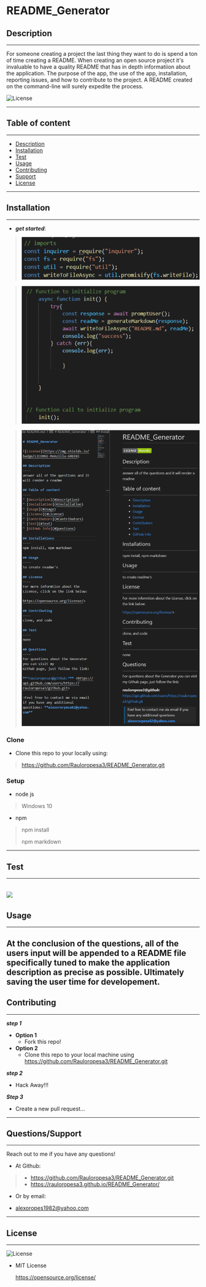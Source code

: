 # README_Generator

## Description
---
For someone creating a project the last thing they want to do is spend a ton of time creating a README. When creating an open source project it's invaluable to have a quality README that has in depth informatiion about the application. The purpose of the app, the use of the app, installation, reporting issues, and how to contribute to the project. A README created on the command-line will surely expedite the process.

![License](https://img.shields.io/badge/LICENSE-MIT-maroon)

---
## Table of content
---
* [Description](#Description)
* [Installation](#Installation)
* [Test](#Test)
* [Usage](#Usage)
* [Contributing](#Contributing)
* [Support](#Questions)
* [License](#License)



---
## Installation
---
* ***get started***:
>![imports!](code.img\imports.img.png)

>![initiate and call function!](code.img\initiateAndCallFunc.img.png)

>![](code.img\readme.img.png)

### Clone

* Clone this repo to your locally using: 
><https://github.com/Rauloropesa3/README_Generator.git>

### Setup

* node js
>Windows 10

* npm
>npm install
>
>npm markdown
---
## Test
---
![](README-Generator.gif)
---
## Usage
---
At the conclusion of the questions, all of the users input will be appended to a README file specifically tuned to make the application description as precise as possible. Ultimately saving the user time for developement.
---
## Contributing
---
***step 1***

* **Option 1**
   - Fork this repo!
* **Option 2**
   - Clone this repo to your local machine using <https://github.com/Rauloropesa3/README_Generator.git>

***step 2***
  * Hack Away!!!

***Step 3***
* Create a new pull request...
---
## Questions/Support
---
Reach out to me if you have any questions!

* At Github:
>  - <https://github.com/Rauloropesa3/README_Generator.git>
 > - <https://rauloropesa3.github.io/README_Generator/>

* Or by email:
 - alexoropes1982@yahoo.com

---
## License
---
![License](https://img.shields.io/badge/LICENSE-MIT-maroon)

* MIT License

  <https://opensource.org/license/>

